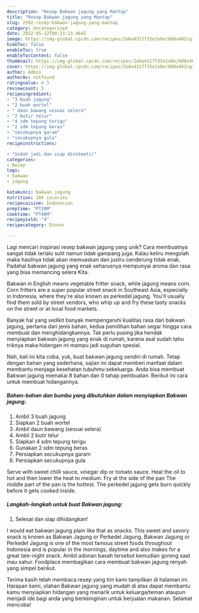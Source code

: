 ```yaml
---
description: "Resep Bakwan jagung yang Mantap"
title: "Resep Bakwan jagung yang Mantap"
slug: 2592-resep-bakwan-jagung-yang-mantap
category: Uncategorized
date: 2022-05-12T00:23:13.464Z
image: https://img-global.cpcdn.com/recipes/2e6a4317f35e1e8e/680x482cq70/bakwan-jagung-foto-resep-utama.jpg
hideToc: false
enableToc: true
enableTocContent: false
thumbnail: https://img-global.cpcdn.com/recipes/2e6a4317f35e1e8e/680x482cq70/bakwan-jagung-foto-resep-utama.jpg
cover: https://img-global.cpcdn.com/recipes/2e6a4317f35e1e8e/680x482cq70/bakwan-jagung-foto-resep-utama.jpg
author: Admin
authorAv: notfound
ratingvalue: 4.3
reviewcount: 5
recipeingredient:
- "3 buah jagung"
- "2 buah wortel"
- " daun bawang sesuai selera"
- "2 butir telur"
- "4 sdm tepung terigu"
- "2 sdm tepung beras"
- "secukupnya garam"
- "secukupnya gula"
recipeinstructions:

- "Sudah jadi dan siap dinikmati!"
categories:
- Resep
tags:
- bakwan
- jagung

katakunci: bakwan jagung 
nutrition: 204 calories
recipecuisine: Indonesian
preptime: "PT20M"
cooktime: "PT46M"
recipeyield: "4"
recipecategory: Dinner

---
```





Lagi mencari inspirasi resep bakwan jagung yang unik? Cara membuatnya sangat tidak terlalu sulit namun tidak gampang juga. Kalau keliru mengolah maka hasilnya tidak akan memuaskan dan justru cenderung tidak enak. Padahal bakwan jagung yang enak seharusnya mempunyai aroma dan rasa yang bisa memancing selera Kita.





Bakwan in English means vegetable fritter snack, while jagung means corn. Corn fritters are a super popular street snack in Southeast Asia, especially in Indonesia, where they&#39;re also known as perkedel jagung. You&#39;ll usually find them sold by street vendors, who whip up and fry these tasty snacks on the street or at local food markets.

Banyak hal yang sedikit banyak mempengaruhi kualitas rasa dari bakwan jagung, pertama dari jenis bahan, kedua pemilihan bahan segar hingga cara membuat dan menghidangkannya. Tak perlu pusing jika hendak menyiapkan bakwan jagung yang enak di rumah, karena asal sudah tahu triknya maka hidangan ini mampu jadi suguhan spesial.






Nah, kali ini kita coba, yuk, buat bakwan jagung sendiri di rumah. Tetap dengan bahan yang sederhana, sajian ini dapat memberi manfaat dalam membantu menjaga kesehatan tubuhmu sekeluarga. Anda bisa membuat Bakwan jagung memakai 8 bahan dan 0 tahap pembuatan. Berikut ini cara untuk membuat hidangannya.

<!--inarticleads1-->

##### Bahan-bahan dan bumbu yang dibutuhkan dalam menyiapkan Bakwan jagung:

1. Ambil 3 buah jagung
1. Siapkan 2 buah wortel
1. Ambil  daun bawang (sesuai selera)
1. Ambil 2 butir telur
1. Siapkan 4 sdm tepung terigu
1. Gunakan 2 sdm tepung beras
1. Persiapkan secukupnya garam
1. Persiapkan secukupnya gula


Serve with sweet chilli sauce, vinegar dip or tomato sauce. Heat the oil to hot and then lower the heat to medium. Fry at the side of the pan The middle part of the pan is the hottest. The perkedel jagung gets burn quickly before it gets cooked inside. 

<!--inarticleads2-->

##### Langkah-langkah untuk buat Bakwan jagung:


1. Selesai dan siap dihidangkan!

I would eat bakwan jagung plain like that as snacks. This sweet and savory snack is known as Bakwan Jagung or Perkedel Jagung. Bakwan Jagung or Perkedel Jagung is one of the most famous street foods throughout Indonesia and is popular in the mornings, daytime and also makes for a great late-night snack. Ambil adonan basah tersebut kemudian goreng saat mau sahur. Foodplace membagikan cara membuat bakwan jagung renyah yang simpel berikut. 

Terima kasih telah membaca resep yang tim kami tampilkan di halaman ini. Harapan kami, olahan Bakwan jagung yang mudah di atas dapat membantu kamu menyiapkan hidangan yang menarik untuk keluarga/teman ataupun menjadi ide bagi anda yang berkeinginan untuk berjualan makanan. Selamat mencoba!
